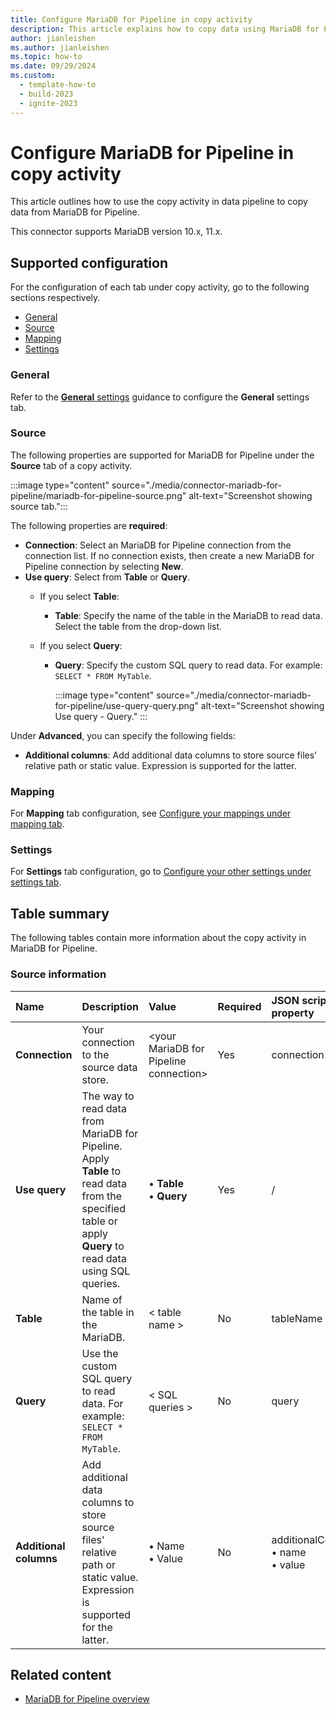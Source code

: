 ```yaml
---
title: Configure MariaDB for Pipeline in copy activity
description: This article explains how to copy data using MariaDB for Pipeline.
author: jianleishen
ms.author: jianleishen
ms.topic: how-to
ms.date: 09/29/2024
ms.custom:
  - template-how-to
  - build-2023
  - ignite-2023
---
```


# Configure MariaDB for Pipeline in copy activity

This article outlines how to use the copy activity in data pipeline to copy data from MariaDB for Pipeline.

This connector supports MariaDB version 10.x, 11.x.

## Supported configuration

For the configuration of each tab under copy activity, go to the following sections respectively.

- [General](#general)  
- [Source](#source)
- [Mapping](#mapping)
- [Settings](#settings)

### General

Refer to the [**General** settings](activity-overview.md#general-settings) guidance to configure the **General** settings tab.

### Source

The following properties are supported for MariaDB for Pipeline under the **Source** tab of a copy activity.

:::image type="content" source="./media/connector-mariadb-for-pipeline/mariadb-for-pipeline-source.png" alt-text="Screenshot showing source tab.":::

The following properties are **required**:

- **Connection**:  Select an MariaDB for Pipeline connection from the connection list. If no connection exists, then create a new MariaDB for Pipeline connection by selecting **New**.
- **Use query**: Select from **Table** or **Query**.
    - If you select **Table**:
      - **Table**: Specify the name of the table in the MariaDB to read data. Select the table from the drop-down list.

    - If you select **Query**:
      - **Query**: Specify the custom SQL query to read data. For example: `SELECT * FROM MyTable`.

        :::image type="content" source="./media/connector-mariadb-for-pipeline/use-query-query.png" alt-text="Screenshot showing Use query - Query." :::

Under **Advanced**, you can specify the following fields:

- **Additional columns**: Add additional data columns to store source files' relative path or static value. Expression is supported for the latter.

### Mapping

For **Mapping** tab configuration, see [Configure your mappings under mapping tab](copy-data-activity.md#configure-your-mappings-under-mapping-tab).

### Settings

For **Settings** tab configuration, go to [Configure your other settings under settings tab](copy-data-activity.md#configure-your-other-settings-under-settings-tab).

## Table summary

The following tables contain more information about the copy activity in MariaDB for Pipeline.

### Source information

|Name |Description |Value|Required |JSON script property |
|:---|:---|:---|:---|:---|
|**Connection** |Your connection to the source data store.|\<your MariaDB for Pipeline connection> |Yes|connection|
|**Use query** |The way to read data from MariaDB for Pipeline. Apply **Table** to read data from the specified table or apply **Query** to read data using SQL queries.|• **Table** <br>• **Query** |Yes |/|
| **Table** | Name of the table in the MariaDB. | < table name > | No | tableName |
| **Query** | Use the custom SQL query to read data. For example: `SELECT * FROM MyTable`. | < SQL queries > | No | query |
| **Additional columns** | Add additional data columns to store source files' relative path or static value. Expression is supported for the latter. | • Name<br>• Value | No | additionalColumns:<br>• name<br>• value |

## Related content

- [MariaDB for Pipeline overview](connector-mariadb-for-pipeline-overview.md)
